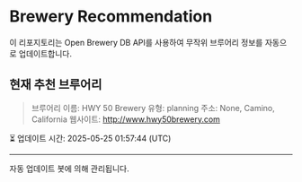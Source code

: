 # Brewery Recommendation

이 리포지토리는 Open Brewery DB API를 사용하여 무작위 브루어리 정보를 자동으로 업데이트합니다.

## 현재 추천 브루어리
> 브루어리 이름: HWY 50 Brewery
유형: planning
주소: None, Camino, California
웹사이트: http://www.hwy50brewery.com

⏳ 업데이트 시간: 2025-05-25 01:57:44 (UTC)

---
자동 업데이트 봇에 의해 관리됩니다.